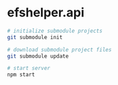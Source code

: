 # efshelper.api

```sh
# initialize submodule projects
git submodule init

# download submodule project files
git submodule update

# start server
npm start
```